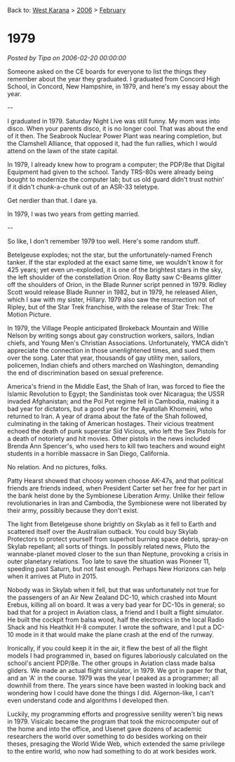 Back to: [West Karana](/posts/westkarana.md) > [2006](/posts/2006/westkarana.md) > [February](./westkarana.md)
# 1979

*Posted by Tipa on 2006-02-20 00:00:00*

Someone asked on the CE boards for everyone to list the things they remember about the year they graduated. I graduated from Concord High School, in Concord, New Hampshire, in 1979, and here's my essay about the year.

--

I graduated in 1979. Saturday Night Live was still funny. My mom was into disco. When your parents disco, it is no longer cool. That was about the end of it then. The Seabrook Nuclear Power Plant was nearing completion, but the Clamshell Alliance, that opposed it, had the fun rallies, which I would attend on the lawn of the state capital.

In 1979, I already knew how to program a computer; the PDP/8e that Digital Equipment had given to the school. Tandy TRS-80s were already being bought to modernize the computer lab; but us old guard didn't trust nothin' if it didn't chunk-a-chunk out of an ASR-33 teletype.

Get nerdier than that. I dare ya.

In 1979, I was two years from getting married.

--

So like, I don't remember 1979 too well. Here's some random stuff.

Betelgeuse explodes; not the star, but the unfortunately-named French tanker. If the star exploded at the exact same time, we wouldn't know it for 425 years; yet even un-exploded, it is one of the brightest stars in the sky, the left shoulder of the constellation Orion. Roy Batty saw C-Beams glitter off the shoulders of Orion, in the Blade Runner script penned in 1979. Ridley Scott would release Blade Runner in 1982, but in 1979, he released Alien, which I saw with my sister, Hillary. 1979 also saw the resurrection not of Ripley, but of the Star Trek franchise, with the release of Star Trek: The Motion Picture.

In 1979, the Village People anticipated Brokeback Mountain and Willie Nelson by writing songs about gay construction workers, sailors, Indian chiefs, and Young Men's Christian Associations. Unfortunately, YMCA didn't appreciate the connection in those unenlightened times, and sued them over the song. Later that year, thousands of gay utility men, sailors, policemen, Indian chiefs and others marched on Washington, demanding the end of discrimination based on sexual preference.

America's friend in the Middle East, the Shah of Iran, was forced to flee the Islamic Revolution to Egypt; the Sandinistas took over Nicaragua; the USSR invaded Afghanistan; and the Pol Pot regime fell in Cambodia, making it a bad year for dictators, but a good year for the Ayatollah Khomeini, who returned to Iran. A year of drama about the fate of the Shah followed, culminating in the taking of American hostages. Their vicious treatment echoed the death of punk superstar Sid Vicious, who left the Sex Pistols for a death of notoriety and hit movies. Other pistols in the news included Brenda Ann Spencer's, who used hers to kill two teachers and wound eight students in a horrible massacre in San Diego, California.

No relation. And no pictures, folks.

Patty Hearst showed that choosy women choose AK-47s, and that political friends are friends indeed, when President Carter set her free for her part in the bank heist done by the Symbionese Liberation Army. Unlike their fellow revolutionaries in Iran and Cambodia, the Symbionese were not liberated by their army, possibly because they don't exist.

The light from Betelgeuse shone brightly on Skylab as it fell to Earth and scattered itself over the Australian outback. You could buy Skylab Protectors to protect yourself from superhot burning space debris, spray-on Skylab repellant; all sorts of things. In possibly related news, Pluto the wannabe-planet moved closer to the sun than Neptune, provoking a crisis in outer planetary relations. Too late to save the situation was Pioneer 11, speeding past Saturn, but not fast enough. Perhaps New Horizons can help when it arrives at Pluto in 2015.

Nobody was in Skylab when it fell, but that was unfortunately not true for the passengers of an Air New Zealand DC-10, which crashed into Mount Erebus, killing all on board. It was a very bad year for DC-10s in general; so bad that for a project in Aviation class, a friend and I built a flight simulator. He built the cockpit from balsa wood, half the electronics in the local Radio Shack and his Heathkit H-8 computer. I wrote the software, and I put a DC-10 mode in it that would make the plane crash at the end of the runway.

Ironically, if you could keep it in the air, it flew the best of all the flight models I had programmed in, based on figures laboriously calculated on the school's ancient PDP/8e. The other groups in Aviation class made balsa gliders. We made an actual flight simulator, in 1979. We got in paper for that, and an 'A' in the course. 1979 was the year I peaked as a programmer; all downhill from there. The years since have been wasted in looking back and wondering how I could have done the things I did. Algernon-like, I can't even understand code and algorithms I developed then.

Luckily, my programming efforts and progressive senility weren't big news in 1979. Visicalc became the program that took the microcomputer out of the home and into the office, and Usenet gave dozens of academic researchers the world over something to do besides working on their theses, presaging the World Wide Web, which extended the same privilege to the entire world, who now had something to do at work besides work.
